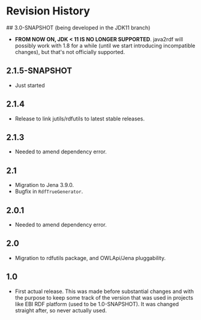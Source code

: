 # Revision History

## 3.0-SNAPSHOT (being developed in the JDK11 branch) 
  * **FROM NOW ON, JDK < 11 IS NO LONGER SUPPORTED**. java2rdf will possibly work with 1.8 for a
  while (until we start introducing incompatible changes), but that's not officially 
  supported.

## 2.1.5-SNAPSHOT
  * Just started

## 2.1.4
  * Release to link jutils/rdfutils to latest stable releases.

## 2.1.3
  * Needed to amend dependency error.

## 2.1
  * Migration to Jena 3.9.0.
  * Bugfix in `RdfTrueGenerator`.

## 2.0.1
  * Needed to amend dependency error.
  
## 2.0
  * Migration to rdfutils package, and OWLApi/Jena pluggability.

## 1.0
  * First actual release. This was made before substantial changes and with the purpose to keep some 
  track of the version that was used in projects like EBI RDF platform (used to be 1.0-SNAPSHOT). It was 
  changed straight after, so never actually used.
  